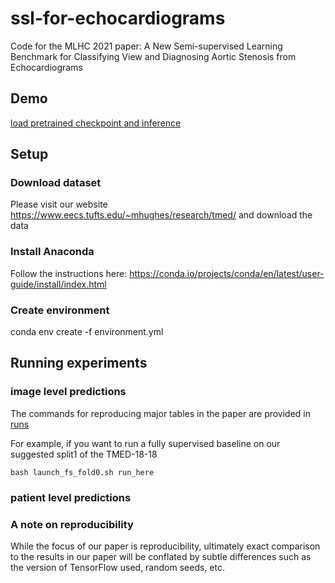 # ssl-for-echocardiograms
Code for the MLHC 2021 paper: A New Semi-supervised Learning Benchmark for Classifying View and Diagnosing Aortic Stenosis from Echocardiograms

## Demo
[load pretrained checkpoint and inference](LoadCheckpoint_Demo.ipynb)

## Setup
### Download dataset
Please visit our website https://www.eecs.tufts.edu/~mhughes/research/tmed/ and download the data

### Install Anaconda
Follow the instructions here: https://conda.io/projects/conda/en/latest/user-guide/install/index.html

### Create environment
conda env create -f environment.yml

## Running experiments
### image level predictions
The commands for reproducing major tables in the paper are provided in [runs](runs/) 

For example, if you want to run a fully supervised baseline on our suggested split1 of the TMED-18-18

```
bash launch_fs_fold0.sh run_here
```

### patient level predictions

### A note on reproducibility
While the focus of our paper is reproducibility, ultimately exact comparison to the results in our paper will be conflated by subtle differences such as the version of TensorFlow used, random seeds, etc. 
